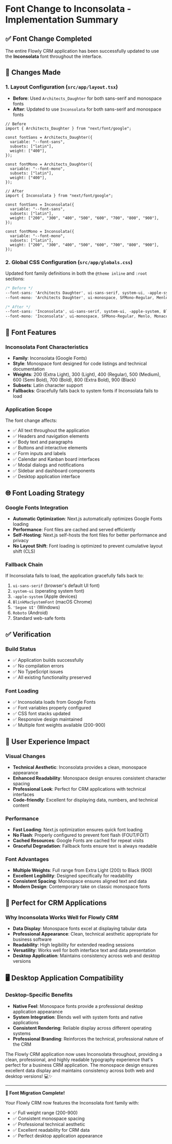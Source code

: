 # Font Change to Inconsolata - Implementation Summary

## ✅ Font Change Completed

The entire Flowly CRM application has been successfully updated to use the **Inconsolata** font throughout the interface.

## 🔧 Changes Made

### 1. Layout Configuration (`src/app/layout.tsx`)
- **Before**: Used `Architects_Daughter` for both sans-serif and monospace fonts
- **After**: Updated to use `Inconsolata` for both sans-serif and monospace fonts

```tsx
// Before
import { Architects_Daughter } from "next/font/google";

const fontSans = Architects_Daughter({
  variable: "--font-sans",
  subsets: ["latin"],
  weight: ["400"],
});

const fontMono = Architects_Daughter({
  variable: "--font-mono",
  subsets: ["latin"],
  weight: ["400"],
});

// After
import { Inconsolata } from "next/font/google";

const fontSans = Inconsolata({
  variable: "--font-sans",
  subsets: ["latin"],
  weight: ["200", "300", "400", "500", "600", "700", "800", "900"],
});

const fontMono = Inconsolata({
  variable: "--font-mono",
  subsets: ["latin"],
  weight: ["200", "300", "400", "500", "600", "700", "800", "900"],
});
```

### 2. Global CSS Configuration (`src/app/globals.css`)
Updated font family definitions in both the `@theme inline` and `:root` sections:

```css
/* Before */
--font-sans: 'Architects Daughter', ui-sans-serif, system-ui, -apple-system, BlinkMacSystemFont, 'Segoe UI', Roboto, 'Helvetica Neue', Arial, 'Noto Sans', sans-serif, 'Apple Color Emoji', 'Segoe UI Emoji', 'Segoe UI Symbol', 'Noto Color Emoji';
--font-mono: 'Architects Daughter', ui-monospace, SFMono-Regular, Menlo, Monaco, Consolas, "Liberation Mono", "Courier New", monospace;

/* After */
--font-sans: 'Inconsolata', ui-sans-serif, system-ui, -apple-system, BlinkMacSystemFont, 'Segoe UI', Roboto, 'Helvetica Neue', Arial, 'Noto Sans', sans-serif, 'Apple Color Emoji', 'Segoe UI Emoji', 'Segoe UI Symbol', 'Noto Color Emoji';
--font-mono: 'Inconsolata', ui-monospace, SFMono-Regular, Menlo, Monaco, Consolas, "Liberation Mono", "Courier New", monospace;
```

## 🎨 Font Features

### Inconsolata Font Characteristics
- **Family**: Inconsolata (Google Fonts)
- **Style**: Monospace font designed for code listings and technical documentation
- **Weights**: 200 (Extra Light), 300 (Light), 400 (Regular), 500 (Medium), 600 (Semi Bold), 700 (Bold), 800 (Extra Bold), 900 (Black)
- **Subsets**: Latin character support
- **Fallbacks**: Gracefully falls back to system fonts if Inconsolata fails to load

### Application Scope
The font change affects:
- ✅ All text throughout the application
- ✅ Headers and navigation elements
- ✅ Body text and paragraphs
- ✅ Buttons and interactive elements
- ✅ Form inputs and labels
- ✅ Calendar and Kanban board interfaces
- ✅ Modal dialogs and notifications
- ✅ Sidebar and dashboard components
- ✅ Desktop application interface

## 🌐 Font Loading Strategy

### Google Fonts Integration
- **Automatic Optimization**: Next.js automatically optimizes Google Fonts loading
- **Performance**: Font files are cached and served efficiently
- **Self-Hosting**: Next.js self-hosts the font files for better performance and privacy
- **No Layout Shift**: Font loading is optimized to prevent cumulative layout shift (CLS)

### Fallback Chain
If Inconsolata fails to load, the application gracefully falls back to:
1. `ui-sans-serif` (browser's default UI font)
2. `system-ui` (operating system font)
3. `-apple-system` (Apple devices)
4. `BlinkMacSystemFont` (macOS Chrome)
5. `'Segoe UI'` (Windows)
6. `Roboto` (Android)
7. Standard web-safe fonts

## ✅ Verification

### Build Status
- ✅ Application builds successfully
- ✅ No compilation errors
- ✅ No TypeScript issues
- ✅ All existing functionality preserved

### Font Loading
- ✅ Inconsolata loads from Google Fonts
- ✅ Font variables properly configured
- ✅ CSS font stacks updated
- ✅ Responsive design maintained
- ✅ Multiple font weights available (200-900)

## 🎯 User Experience Impact

### Visual Changes
- **Technical Aesthetic**: Inconsolata provides a clean, monospace appearance
- **Enhanced Readability**: Monospace design ensures consistent character spacing
- **Professional Look**: Perfect for CRM applications with technical interfaces
- **Code-friendly**: Excellent for displaying data, numbers, and technical content

### Performance
- **Fast Loading**: Next.js optimization ensures quick font loading
- **No Flash**: Properly configured to prevent font flash (FOUT/FOIT)
- **Cached Resources**: Google Fonts are cached for repeat visits
- **Graceful Degradation**: Fallback fonts ensure text is always readable

### Font Advantages
- **Multiple Weights**: Full range from Extra Light (200) to Black (900)
- **Excellent Legibility**: Designed specifically for readability
- **Consistent Spacing**: Monospace ensures aligned text and data
- **Modern Design**: Contemporary take on classic monospace fonts

## 💼 Perfect for CRM Applications

### Why Inconsolata Works Well for Flowly CRM
- **Data Display**: Monospace fonts excel at displaying tabular data
- **Professional Appearance**: Clean, technical aesthetic appropriate for business software
- **Readability**: High legibility for extended reading sessions
- **Versatility**: Works well for both interface text and data presentation
- **Desktop Application**: Maintains consistency across web and desktop versions

## 🖥️ Desktop Application Compatibility

### Desktop-Specific Benefits
- **Native Feel**: Monospace fonts provide a professional desktop application appearance
- **System Integration**: Blends well with system fonts and native applications
- **Consistent Rendering**: Reliable display across different operating systems
- **Professional Branding**: Reinforces the technical, professional nature of the CRM

The Flowly CRM application now uses Inconsolata throughout, providing a clean, professional, and highly readable typography experience that's perfect for a business CRM application. The monospace design ensures excellent data display and maintains consistency across both web and desktop versions! 💻✨

---

**🎉 Font Migration Complete!**

Your Flowly CRM now features the Inconsolata font family with:
- ✅ Full weight range (200-900)
- ✅ Consistent monospace spacing
- ✅ Professional technical aesthetic
- ✅ Excellent readability for CRM data
- ✅ Perfect desktop application appearance